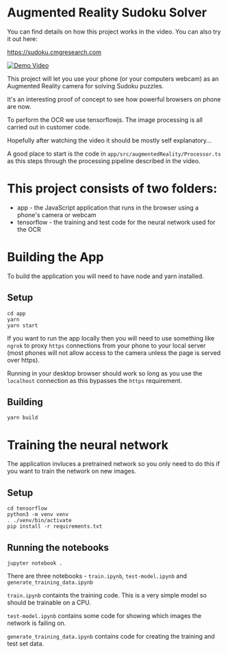 # Augmented Reality Sudoku Solver

You can find details on how this project works in the video. You can also try it out here:

https://sudoku.cmgresearch.com

[![Demo Video](https://img.youtube.com/vi/cOC-ad0BsY0/0.jpg)](https://www.youtube.com/watch?v=cOC-ad0BsY0)

This project will let you use your phone (or your computers webcam) as an Augmented Reality camera for solving Sudoku puzzles.

It's an interesting proof of concept to see how powerful browsers on phone are now.

To perform the OCR we use tensorflowjs. The image processing is all carried out in customer code.

Hopefully after watching the video it should be mostly self explanatory...

A good place to start is the code in `app/src/augmentedReality/Processor.ts` as this steps through the processing pipeline described in the video.

# This project consists of two folders:

- app - the JavaScript application that runs in the browser using a phone's camera or webcam
- tensorflow - the training and test code for the neural network used for the OCR

# Building the App

To build the application you will need to have node and yarn installed.

## Setup

```
cd app
yarn
yarn start
```

If you want to run the app locally then you will need to use something like `ngrok` to proxy `https` connections from your phone to your local server (most phones will not allow access to the camera unless the page is served over https).

Running in your desktop browser should work so long as you use the `localhost` connection as this bypasses the `https` requirement.

## Building

```
yarn build
```

# Training the neural network

The application invluces a pretrained network so you only need to do this if you want to train the network on new images.

## Setup

```
cd tensorflow
python3 -m venv venv
. ./venv/bin/activate
pip install -r requirements.txt
```

## Running the notebooks

```
jupyter notebook .
```

There are three notebooks - `train.ipynb`, `test-model.ipynb` and `generate_training_data.ipynb`

`train.ipynb` containts the training code. This is a very simple model so should be trainable on a CPU.

`test-model.ipynb` contains some code for showing which images the network is failing on.

`generate_training_data.ipynb` contains code for creating the training and test set data.
